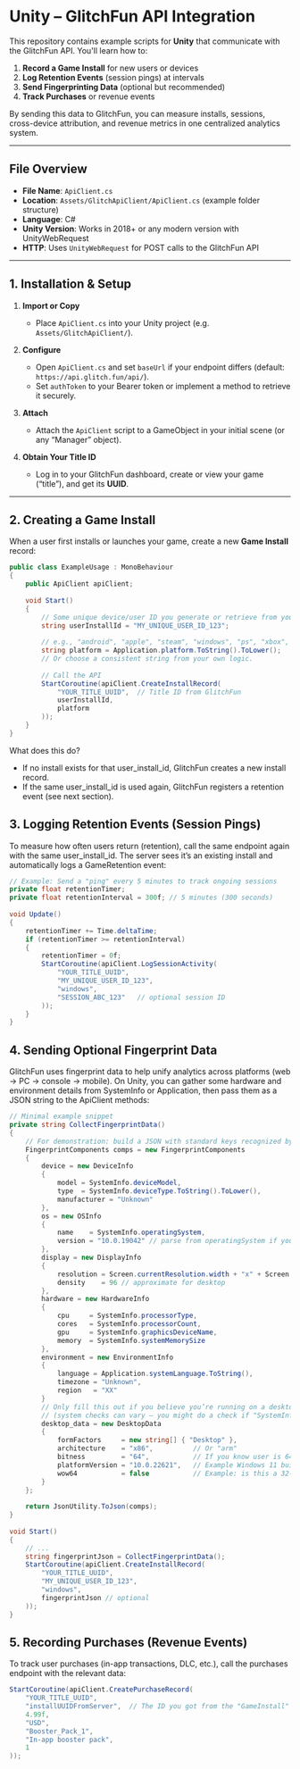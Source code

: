 # Unity – GlitchFun API Integration  
  
This repository contains example scripts for **Unity** that communicate with the GlitchFun API. You'll learn how to:  
  
1. **Record a Game Install** for new users or devices    
2. **Log Retention Events** (session pings) at intervals    
3. **Send Fingerprinting Data** (optional but recommended)    
4. **Track Purchases** or revenue events    
  
By sending this data to GlitchFun, you can measure installs, sessions, cross-device attribution, and revenue metrics in one centralized analytics system.  
  
---  
  
## File Overview  
  
- **File Name**: `ApiClient.cs`    
- **Location**: `Assets/GlitchApiClient/ApiClient.cs` (example folder structure)    
- **Language**: C#    
- **Unity Version**: Works in 2018+ or any modern version with UnityWebRequest    
- **HTTP**: Uses `UnityWebRequest` for POST calls to the GlitchFun API    
  
---  
  
## 1. Installation & Setup  
  
1. **Import or Copy**    
   - Place `ApiClient.cs` into your Unity project (e.g. `Assets/GlitchApiClient/`).  
  
2. **Configure**    
   - Open `ApiClient.cs` and set `baseUrl` if your endpoint differs (default: `https://api.glitch.fun/api/`).  
   - Set `authToken` to your Bearer token or implement a method to retrieve it securely.  
  
3. **Attach**    
   - Attach the `ApiClient` script to a GameObject in your initial scene (or any “Manager” object).  
  
4. **Obtain Your Title ID**    
   - Log in to your GlitchFun dashboard, create or view your game (“title”), and get its **UUID**.  
  
---  
  
## 2. Creating a Game Install  
  
When a user first installs or launches your game, create a new **Game Install** record:  
  
```csharp  
public class ExampleUsage : MonoBehaviour  
{  
    public ApiClient apiClient;  
  
    void Start()  
    {  
        // Some unique device/user ID you generate or retrieve from your platform:  
        string userInstallId = "MY_UNIQUE_USER_ID_123";  
  
        // e.g., "android", "apple", "steam", "windows", "ps", "xbox", etc.  
        string platform = Application.platform.ToString().ToLower();   
        // Or choose a consistent string from your own logic.  
  
        // Call the API  
        StartCoroutine(apiClient.CreateInstallRecord(  
            "YOUR_TITLE_UUID",  // Title ID from GlitchFun  
            userInstallId,  
            platform  
        ));  
    }  
}
```
  
What does this do?

- If no install exists for that user_install_id, GlitchFun creates a new install record.
- If the same user_install_id is used again, GlitchFun registers a retention event (see next section).

## 3. Logging Retention Events (Session Pings)
To measure how often users return (retention), call the same endpoint again with the same user_install_id. The server sees it’s an existing install and automatically logs a GameRetention event:

```csharp
// Example: Send a "ping" every 5 minutes to track ongoing sessions  
private float retentionTimer;  
private float retentionInterval = 300f; // 5 minutes (300 seconds)  
  
void Update()  
{  
    retentionTimer += Time.deltaTime;  
    if (retentionTimer >= retentionInterval)  
    {  
        retentionTimer = 0f;  
        StartCoroutine(apiClient.LogSessionActivity(  
            "YOUR_TITLE_UUID",  
            "MY_UNIQUE_USER_ID_123",  
            "windows",   
            "SESSION_ABC_123"   // optional session ID  
        ));  
    }  
}
```

## 4. Sending Optional Fingerprint Data

GlitchFun uses fingerprint data to help unify analytics across platforms (web → PC → console → mobile). On Unity, you can gather some hardware and environment details from SystemInfo or Application, then pass them as a JSON string to the ApiClient methods:

```csharp
// Minimal example snippet  
private string CollectFingerprintData()  
{  
    // For demonstration: build a JSON with standard keys recognized by GlitchFun  
    FingerprintComponents comps = new FingerprintComponents  
    {  
        device = new DeviceInfo  
        {  
            model = SystemInfo.deviceModel,        
            type  = SystemInfo.deviceType.ToString().ToLower(),  
            manufacturer = "Unknown"  
        },  
        os = new OSInfo  
        {  
            name    = SystemInfo.operatingSystem,  
            version = "10.0.19042" // parse from operatingSystem if you want  
        },  
        display = new DisplayInfo  
        {  
            resolution = Screen.currentResolution.width + "x" + Screen.currentResolution.height,  
            density    = 96 // approximate for desktop  
        },  
        hardware = new HardwareInfo  
        {  
            cpu     = SystemInfo.processorType,  
            cores   = SystemInfo.processorCount,  
            gpu     = SystemInfo.graphicsDeviceName,  
            memory  = SystemInfo.systemMemorySize  
        },  
        environment = new EnvironmentInfo  
        {  
            language = Application.systemLanguage.ToString(),  
            timezone = "Unknown",  
            region   = "XX"  
        }
        // Only fill this out if you believe you’re running on a desktop PC (e.g., Windows, Mac)  
        // (system checks can vary — you might do a check if "SystemInfo.deviceType == DeviceType.Desktop")  
        desktop_data = new DesktopData  
        {  
            formFactors     = new string[] { "Desktop" },  
            architecture    = "x86",          // Or "arm"  
            bitness         = "64",           // If you know user is 64-bit  
            platformVersion = "10.0.22621",   // Example Windows 11 build  
            wow64           = false           // Example: is this a 32-bit process on 64-bit OS?  
        }  
    };  
  
    return JsonUtility.ToJson(comps);  
}  
  
void Start()  
{  
    // ...  
    string fingerprintJson = CollectFingerprintData();  
    StartCoroutine(apiClient.CreateInstallRecord(  
        "YOUR_TITLE_UUID",  
        "MY_UNIQUE_USER_ID_123",  
        "windows",  
        fingerprintJson // optional  
    ));  
}  
```

## 5. Recording Purchases (Revenue Events)

To track user purchases (in-app transactions, DLC, etc.), call the purchases endpoint with the relevant data:

```csharp
StartCoroutine(apiClient.CreatePurchaseRecord(  
    "YOUR_TITLE_UUID",  
    "installUUIDFromServer",  // The ID you got from the "GameInstall" object  
    4.99f,  
    "USD",  
    "Booster_Pack_1",  
    "In-app booster pack",  
    1  
));  
```


